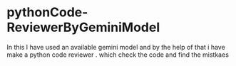 # pythonCode-ReviewerByGeminiModel
In this I have used an available gemini model and by the help of that i have make a python code reviewer . which check the code and find the mistkaes
